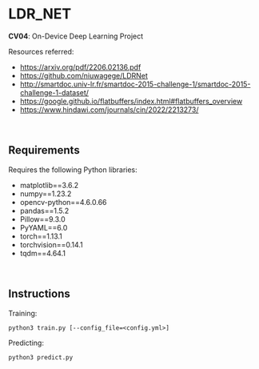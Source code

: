 # LDR_NET
__CV04__: On-Device Deep Learning Project

Resources referred:
- https://arxiv.org/pdf/2206.02136.pdf
- https://github.com/niuwagege/LDRNet
- http://smartdoc.univ-lr.fr/smartdoc-2015-challenge-1/smartdoc-2015-challenge-1-dataset/
- https://google.github.io/flatbuffers/index.html#flatbuffers_overview
- https://www.hindawi.com/journals/cin/2022/2213273/
<br>

## Requirements
Requires the following Python libraries:
- matplotlib==3.6.2
- numpy==1.23.2
- opencv-python==4.6.0.66
- pandas==1.5.2
- Pillow==9.3.0
- PyYAML==6.0
- torch==1.13.1
- torchvision==0.14.1
- tqdm==4.64.1
<br>

## Instructions  
Training:
```
python3 train.py [--config_file=<config.yml>]
```

Predicting:
```
python3 predict.py
```
<br>
